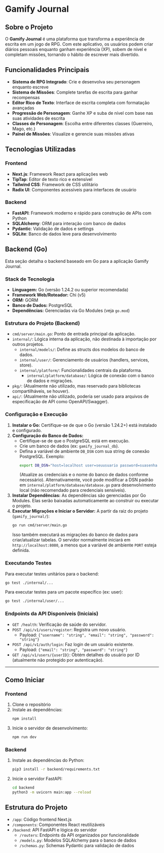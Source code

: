 # Gamify Journal

## Sobre o Projeto

O **Gamify Journal** é uma plataforma que transforma a experiência de escrita em um jogo de RPG. Com este aplicativo, os usuários podem criar diários pessoais enquanto ganham experiência (XP), sobem de nível e completam missões, tornando o hábito de escrever mais divertido.

## Funcionalidades Principais

- **Sistema de RPG Integrado**: Crie e desenvolva seu personagem enquanto escreve
- **Sistema de Missões**: Complete tarefas de escrita para ganhar recompensas
- **Editor Rico de Texto**: Interface de escrita completa com formatação avançadas
- **Progressão de Personagem**: Ganhe XP e suba de nível com base nas suas atividades de escrita
- **Classes de Personagem**: Escolha entre diferentes classes (Guerreiro, Mago, etc.)
- **Painel de Missões**: Visualize e gerencie suas missões ativas

## Tecnologias Utilizadas

### Frontend
- **Next.js**: Framework React para aplicações web
- **TipTap**: Editor de texto rico e extensível
- **Tailwind CSS**: Framework de CSS utilitário
- **Radix UI**: Componentes acessíveis para interfaces de usuário

### Backend
- **FastAPI**: Framework moderno e rápido para construção de APIs com Python
- **SQLAlchemy**: ORM para interação com banco de dados
- **Pydantic**: Validação de dados e settings
- **SQLite**: Banco de dados leve para desenvolvimento

## Backend (Go)

Esta seção detalha o backend baseado em Go para a aplicação Gamify Journal.

### Stack de Tecnologia

*   **Linguagem:** Go (versão 1.24.2 ou superior recomendada)
*   **Framework Web/Roteador:** Chi (v5)
*   **ORM:** GORM
*   **Banco de Dados:** PostgreSQL
*   **Dependências:** Gerenciadas via Go Modules (veja `go.mod`)

### Estrutura do Projeto (Backend)

*   `cmd/server/main.go`: Ponto de entrada principal da aplicação.
*   `internal/`: Lógica interna da aplicação, não destinada à importação por outros projetos.
    *   `internal/models/`: Define as structs dos modelos do banco de dados.
    *   `internal/user/`: Gerenciamento de usuários (handlers, services, store).
    *   `internal/platform/`: Funcionalidades centrais da plataforma.
        *   `internal/platform/database/`: Lógica de conexão com o banco de dados e migrações.
*   `pkg/`: (Atualmente não utilizado, mas reservado para bibliotecas compartilháveis, se houver).
*   `api/`: (Atualmente não utilizado, poderia ser usado para arquivos de especificação de API como OpenAPI/Swagger).

### Configuração e Execução

1.  **Instalar o Go:** Certifique-se de que o Go (versão 1.24.2+) está instalado e configurado.
2.  **Configuração do Banco de Dados:**
    *   Certifique-se de que o PostgreSQL está em execução.
    *   Crie um banco de dados (ex: `gamify_journal_db`).
    *   Defina a variável de ambiente `DB_DSN` com sua string de conexão PostgreSQL. Exemplo:
        ```bash
        export DB_DSN="host=localhost user=seuusuario password=suasenha dbname=gamify_journal_db port=5432 sslmode=disable TimeZone=UTC"
        ```
        (Atualize as credenciais e o nome do banco de dados conforme necessário).
        Alternativamente, você pode modificar a DSN padrão em `internal/platform/database/database.go` para desenvolvimento local (não recomendado para credenciais sensíveis).
3.  **Instalar Dependências:** As dependências são gerenciadas por Go Modules. Elas serão baixadas automaticamente ao construir ou executar o projeto.
4.  **Executar Migrações e Iniciar o Servidor:**
    A partir da raiz do projeto (`gamify_journal/`):
    ```bash
    go run cmd/server/main.go
    ```
    Isso também executará as migrações do banco de dados para criar/atualizar tabelas. O servidor normalmente iniciará em `http://localhost:8080`, a menos que a variável de ambiente `PORT` esteja definida.

### Executando Testes

Para executar testes unitários para o backend:
```bash
go test ./internal/...
```
Para executar testes para um pacote específico (ex: user):
```bash
go test ./internal/user/...
```

### Endpoints da API Disponíveis (Iniciais)

*   `GET /health`: Verificação de saúde do servidor.
*   `POST /api/v1/users/register`: Registra um novo usuário.
    *   Payload: `{"username": "string", "email": "string", "password": "string"}`
*   `POST /api/v1/auth/login`: Faz login de um usuário existente.
    *   Payload: `{"email": "string", "password": "string"}`
*   `GET /api/v1/users/{userID}`: Obtém detalhes do usuário por ID (atualmente não protegido por autenticação).

---

## Como Iniciar

### Frontend
1. Clone o repositório
2. Instale as dependências:
   ```bash
   npm install
   ```
3. Inicie o servidor de desenvolvimento:
   ```bash
   npm run dev
   ```

### Backend
1. Instale as dependências do Python:
   ```bash
   pip3 install -r backend/requirements.txt
   ```
2. Inicie o servidor FastAPI:
   ```bash
   cd backend
   python3 -m uvicorn main:app --reload
   ```

## Estrutura do Projeto

- `/app`: Código frontend Next.js
- `/components`: Componentes React reutilizáveis
- `/backend`: API FastAPI e lógica do servidor
  - `/routers`: Endpoints da API organizados por funcionalidade
  - `/models.py`: Modelos SQLAlchemy para o banco de dados
  - `/schemas.py`: Schemas Pydantic para validação de dados

